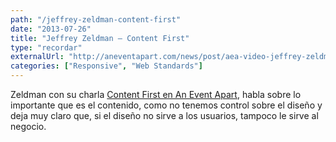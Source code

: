 ```yaml
---
path: "/jeffrey-zeldman-content-first"
date: "2013-07-26"
title: "Jeffrey Zeldman – Content First"
type: "recordar"
externalUrl: "http://aneventapart.com/news/post/aea-video-jeffrey-zeldman-designing-with-web-standards-content-first"
categories: ["Responsive", "Web Standards"]
---
```


Zeldman con su charla [Content First en An Event Apart](http://aneventapart.com/news/post/aea-video-jeffrey-zeldman-designing-with-web-standards-content-first), habla sobre lo importante que es el contenido, como no tenemos control sobre el diseño y deja muy claro que, si el diseño no sirve a los usuarios, tampoco le sirve al negocio.